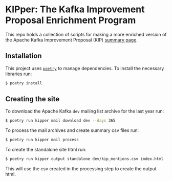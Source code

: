 # KIPper: The Kafka Improvement Proposal Enrichment Program

This repo holds a collection of scripts for making a more enriched version of the 
Apache Kafka Improvement Proposal (KIP) [summary page](https://cwiki.apache.org/confluence/display/kafka/kafka+improvement+proposals).

## Installation

This project uses [`poetry`](https://python-poetry.org/) to manage dependencies. To install the necessary libraries run:

```bash
$ poetry install 
```

## Creating the site

To download the Apache Kafka `dev` mailing list archive for the last year run:

```bash
$ poetry run kipper mail download dev --days 365
```

To process the mail archives and create summary csv files run:

```bash
$ poetry run kipper mail process 
```

To create the standalone site html run:

```bash
$ poetry run kipper output standalone dev/kip_mentions.csv index.html
```

This will use the csv created in the processing step to create the output html.
